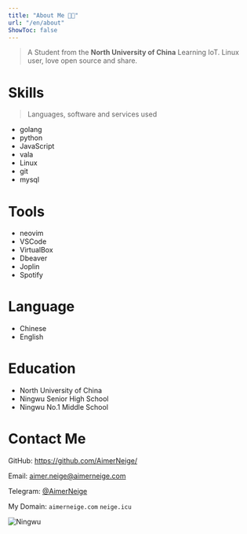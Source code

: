 ```yaml
---
title: "About Me 👨‍💻"
url: "/en/about"
ShowToc: false
---
```


> A Student from the **North University of China**  Learning IoT. Linux user, love open source and share.

# Skills

> Languages, software and services used

- golang
- python
- JavaScript
- vala
- Linux
- git
- mysql

# Tools

- neovim
- VSCode
- VirtualBox
- Dbeaver
- Joplin
- Spotify

# Language

- Chinese
- English

# Education

- North University of China
- Ningwu Senior High School
- Ningwu No.1 Middle School

# Contact Me

GitHub: <https://github.com/AimerNeige/>

Email: [aimer.neige@aimerneige.com](mailto:aimer.neige@aimerneige.com)

Telegram: [@AimerNeige](https://t.me/AimerNeige)

My Domain: `aimerneige.com` `neige.icu`

![Ningwu](/images/Ningwu.jpg "Ningwu")
